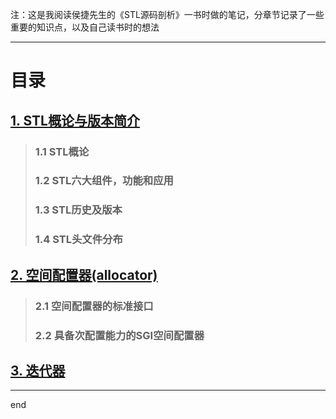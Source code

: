 注：这是我阅读侯捷先生的《STL源码剖析》一书时做的笔记，分章节记录了一些重要的知识点，以及自己读书时的想法
***
# 目录
## [1. STL概论与版本简介](chapter1.md)
> ### 1.1 STL概论
> ### 1.2 STL六大组件，功能和应用
> ### 1.3 STL历史及版本
> ### 1.4 STL头文件分布
## [2. 空间配置器(allocator)](chapter2.md)
> ### 2.1 空间配置器的标准接口
> ### 2.2 具备次配置能力的SGI空间配置器
## [3. 迭代器](chapter3.md)
***
end